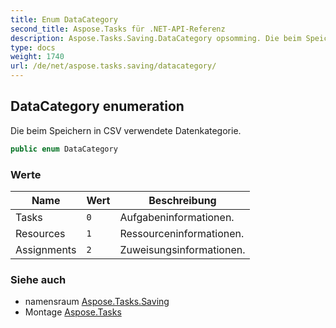```yaml
---
title: Enum DataCategory
second_title: Aspose.Tasks für .NET-API-Referenz
description: Aspose.Tasks.Saving.DataCategory opsomming. Die beim Speichern in CSV verwendete Datenkategorie.
type: docs
weight: 1740
url: /de/net/aspose.tasks.saving/datacategory/
---
```

## DataCategory enumeration

Die beim Speichern in CSV verwendete Datenkategorie.

```csharp
public enum DataCategory
```

### Werte

| Name | Wert | Beschreibung |
| --- | --- | --- |
| Tasks | `0` | Aufgabeninformationen. |
| Resources | `1` | Ressourceninformationen. |
| Assignments | `2` | Zuweisungsinformationen. |

### Siehe auch

* namensraum [Aspose.Tasks.Saving](../../aspose.tasks.saving/)
* Montage [Aspose.Tasks](../../)


